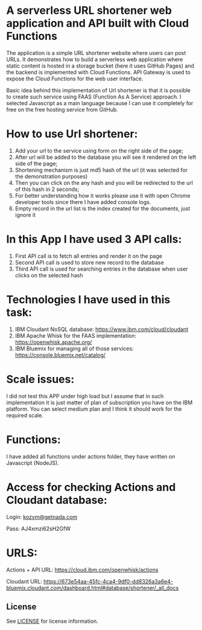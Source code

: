 # A serverless URL shortener web application and API built with Cloud Functions

The application is a simple URL shortener website where users can post URLs. It demonstrates how to build a serverless web application where static content is hosted in a storage bucket (here it uses GitHub Pages) and the backend is implemented with Cloud Functions. API Gateway is used to expose the Cloud Functions for the web user interface.

Basic idea behind this implementation of Url shortener is that it is possible to create such service using FAAS (Function As A Service) approach. I selected Javascript as a main language because I can use it completely for free on the free hosting service from GitHub.

# How to use Url shortener:
1) Add your url to the service using form on the right side of the page;
2) After url will be added to the database you will see it rendered on the left side of the page;
3) Shortening mechanism is just md5 hash of the url (it was selected for the demonstration purposes)
4) Then you can click on the any hash and you will be redirected to the url of this hash in 2 seconds;
5) For better understanding how it works please use it with open Chrome developer tools since there I have added console logs.
6) Empty record in the url list is the index created for the documents, just ignore it

# In this App I have used 3 API calls:
1) First API call is to fetch all entries and render it on the page
2) Second API call is used to store new record to the database
3) Third API call is used for searching entries in the database when user clicks on the selected hash

# Technologies I have used in this task:
1) IBM Cloudant NoSQL database: https://www.ibm.com/cloud/cloudant
2) IBM Apache Whisk for the FAAS implementation: https://openwhisk.apache.org/
3) IBM Bluemix for managing all of those services: https://console.bluemix.net/catalog/

# Scale issues:
I did not test this APP under high load but I assume that in such implementation it is just matter of plan of subscription you have on the IBM platform. You can select medium plan and I think it should work for the required scale.

# Functions:
I have added all functions under actions folder, they have written on Javascript (NodeJS).

# Access for checking Actions and Cloudant database:

Login: kozym@getnada.com

Pass: AJ4xmzi62sH2GfW

# URLS:

Actions + API URL: https://cloud.ibm.com/openwhisk/actions

Cloudant URL: https://673e54aa-45fc-4ca4-9df0-dd8326a3a6e4-bluemix.cloudant.com/dashboard.html#database/shortener/_all_docs

## License

See [LICENSE](LICENSE) for license information.
